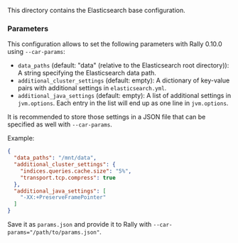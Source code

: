 This directory contains the Elasticsearch base configuration.

### Parameters

This configuration allows to set the following parameters with Rally 0.10.0 using `--car-params`:

* `data_paths` (default: "data" (relative to the Elasticsearch root directory)): A string specifying the Elasticsearch data path.
* `additional_cluster_settings` (default: empty): A dictionary of key-value pairs with additional settings in `elasticsearch.yml`.
* `additional_java_settings` (default: empty): A list of additional settings in `jvm.options`. Each entry in the list will end up as one line in `jvm.options`.

It is recommended to store those settings in a JSON file that can be specified as well with `--car-params`.

Example:

```json
{
  "data_paths": "/mnt/data",
  "additional_cluster_settings": {
    "indices.queries.cache.size": "5%",
    "transport.tcp.compress": true  
  },
  "additional_java_settings": [
    "-XX:+PreserveFramePointer"
  ]
}
```   

Save it as `params.json` and provide it to Rally with `--car-params="/path/to/params.json"`.
